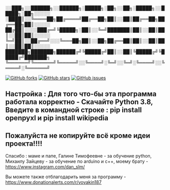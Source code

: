 ░░███╗░░██████╗░░██████╗░█████╗░██╗░░██╗░█████╗░░█████╗░██╗░░░░░
░████║░░╚════██╗██╔════╝██╔══██╗██║░░██║██╔══██╗██╔══██╗██║░░░░░
██╔██║░░░░███╔═╝╚█████╗░██║░░╚═╝███████║██║░░██║██║░░██║██║░░░░░
╚═╝██║░░██╔══╝░░░╚═══██╗██║░░██╗██╔══██║██║░░██║██║░░██║██║░░░░░
███████╗███████╗██████╔╝╚█████╔╝██║░░██║╚█████╔╝╚█████╔╝███████╗
╚══════╝╚══════╝╚═════╝░░╚════╝░╚═╝░░╚═╝░╚════╝░░╚════╝░╚══════╝

[![GitHub forks](https://img.shields.io/github/forks/vovakin187/12School-open-source-school-program?color=a&label=forks&logo=GitHub&style=flat-square)](https://github.com/vovakin187/12School-open-source-school-program/network) [![GitHub stars](https://img.shields.io/github/stars/vovakin187/12School-open-source-school-program?color=a&logo=GitHub&style=flat-square)](https://github.com/vovakin187/12School-open-source-school-program/stargazers) [![GitHub issues](https://img.shields.io/github/issues/vovakin187/12School-open-source-school-program?color=a&logo=GitHub&style=flat-square)](https://github.com/vovakin187/12School-open-source-school-program/issues)

Настройка :
Для того что-бы эта программа работала корректно - 
Скачайте Python 3.8,
Введите в командной строке :
pip install openpyxl и
pip install wikipedia
-------------------------------------------------
Пожалуйста не копируйте всё кроме идеи проекта!!!!
-------------------------------------------------
Спасибо :
маме и папе,
Галине Тимофеевне - за обучение python,
Михаилу Зайцеву - за обучение по arduino и c++,
моему брату - https://www.instagram.com/dan_slm/

Вы можете также отблагодарить меня за программу - https://www.donationalerts.com/r/vovakin187
